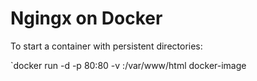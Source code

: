 # Ngingx on Docker

To start a container with persistent directories:

`docker run -d -p 80:80 -v <directory>:/var/www/html docker-image
